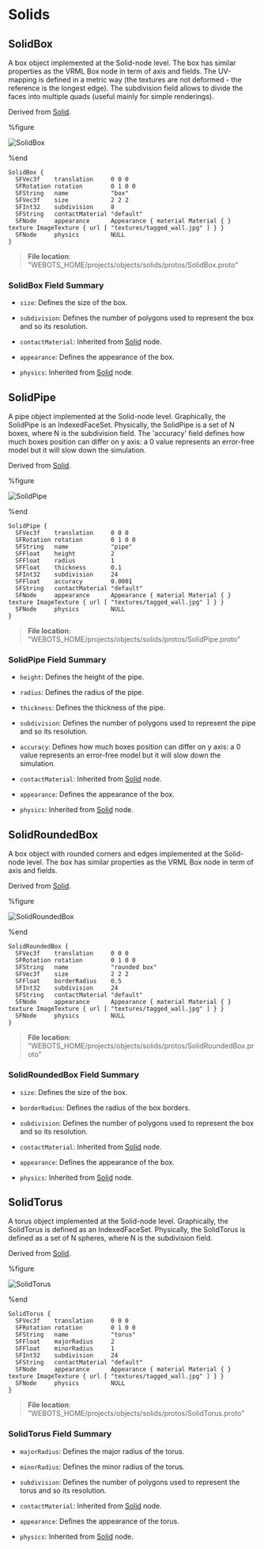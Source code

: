 # Solids

## SolidBox

A box object implemented at the Solid-node level.
The box has similar properties as the VRML Box node in term of axis and fields.
The UV-mapping is defined in a metric way (the textures are not deformed - the reference is the longest edge).
The subdivision field allows to divide the faces into multiple quads (useful mainly for simple renderings).

Derived from [Solid](../reference/solid.md).

%figure

![SolidBox](images/objects/solids/SolidBox/model.png)

%end

```
SolidBox {
  SFVec3f    translation     0 0 0
  SFRotation rotation        0 1 0 0
  SFString   name            "box"
  SFVec3f    size            2 2 2
  SFInt32    subdivision     8
  SFString   contactMaterial "default"
  SFNode     appearance      Appearance { material Material { } texture ImageTexture { url [ "textures/tagged_wall.jpg" ] } }
  SFNode     physics         NULL
}
```

> **File location**: "WEBOTS\_HOME/projects/objects/solids/protos/SolidBox.proto"

### SolidBox Field Summary

- `size`: Defines the size of the box.

- `subdivision`: Defines the number of polygons used to represent the box and so its resolution.

- `contactMaterial`: Inherited from [Solid](../reference/solid.md) node.

- `appearance`: Defines the appearance of the box.

- `physics`: Inherited from [Solid](../reference/solid.md) node.

## SolidPipe

A pipe object implemented at the Solid-node level.
Graphically, the SolidPipe is an IndexedFaceSet.
Physically, the SolidPipe is a set of N boxes, where N is the subdivision field.
The 'accuracy' field defines how much boxes position can differ on y axis: a 0 value represents an error-free model but it will slow down the simulation.

Derived from [Solid](../reference/solid.md).

%figure

![SolidPipe](images/objects/solids/SolidPipe/model.png)

%end

```
SolidPipe {
  SFVec3f    translation     0 0 0
  SFRotation rotation        0 1 0 0
  SFString   name            "pipe"
  SFFloat    height          2
  SFFloat    radius          1
  SFFloat    thickness       0.1
  SFInt32    subdivision     24
  SFFloat    accuracy        0.0001
  SFString   contactMaterial "default"
  SFNode     appearance      Appearance { material Material { } texture ImageTexture { url [ "textures/tagged_wall.jpg" ] } }
  SFNode     physics         NULL
}
```

> **File location**: "WEBOTS\_HOME/projects/objects/solids/protos/SolidPipe.proto"

### SolidPipe Field Summary

- `height`: Defines the height of the pipe.

- `radius`: Defines the radius of the pipe.

- `thickness`: Defines the thickness of the pipe.

- `subdivision`: Defines the number of polygons used to represent the pipe and so its resolution.

- `accuracy`: Defines how much boxes position can differ on y axis: a 0 value represents an error-free model but it will slow down the simulation.

- `contactMaterial`: Inherited from [Solid](../reference/solid.md) node.

- `appearance`: Defines the appearance of the box.

- `physics`: Inherited from [Solid](../reference/solid.md) node.

## SolidRoundedBox

A box object with rounded corners and edges implemented at the Solid-node level.
The box has similar properties as the VRML Box node in term of axis and fields.

Derived from [Solid](../reference/solid.md).

%figure

![SolidRoundedBox](images/objects/solids/SolidRoundedBox/model.png)

%end

```
SolidRoundedBox {
  SFVec3f    translation     0 0 0
  SFRotation rotation        0 1 0 0
  SFString   name            "rounded box"
  SFVec3f    size            2 2 2
  SFFloat    borderRadius    0.5
  SFInt32    subdivision     24
  SFString   contactMaterial "default"
  SFNode     appearance      Appearance { material Material { } texture ImageTexture { url [ "textures/tagged_wall.jpg" ] } }
  SFNode     physics         NULL
}
```

> **File location**: "WEBOTS\_HOME/projects/objects/solids/protos/SolidRoundedBox.proto"

### SolidRoundedBox Field Summary

- `size`: Defines the size of the box.

- `borderRadius`: Defines the radius of the box borders.

- `subdivision`: Defines the number of polygons used to represent the box and so its resolution.

- `contactMaterial`: Inherited from [Solid](../reference/solid.md) node.

- `appearance`: Defines the appearance of the box.

- `physics`: Inherited from [Solid](../reference/solid.md) node.

## SolidTorus

A torus object implemented at the Solid-node level.
Graphically, the SolidTorus is defined as an IndexedFaceSet.
Physically, the SolidTorus is defined as a set of N spheres, where N is the subdivision field.

Derived from [Solid](../reference/solid.md).

%figure

![SolidTorus](images/objects/solids/SolidTorus/model.png)

%end

```
SolidTorus {
  SFVec3f    translation     0 0 0
  SFRotation rotation        0 1 0 0
  SFString   name            "torus"
  SFFloat    majorRadius     2
  SFFloat    minorRadius     1
  SFInt32    subdivision     24
  SFString   contactMaterial "default"
  SFNode     appearance      Appearance { material Material { } texture ImageTexture { url [ "textures/tagged_wall.jpg" ] } }
  SFNode     physics         NULL
}
```

> **File location**: "WEBOTS\_HOME/projects/objects/solids/protos/SolidTorus.proto"

### SolidTorus Field Summary

- `majorRadius`: Defines the major radius of the torus.

- `minorRadius`: Defines the minor radius of the torus.

- `subdivision`: Defines the number of polygons used to represent the torus and so its resolution.

- `contactMaterial`: Inherited from [Solid](../reference/solid.md) node.

- `appearance`: Defines the appearance of the torus.

- `physics`: Inherited from [Solid](../reference/solid.md) node.

